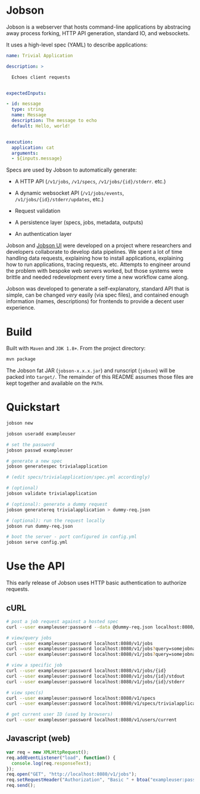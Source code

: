 # Jobson

Jobson is a webserver that hosts command-line applications by
abstracing away process forking, HTTP API generation, standard
IO, and websockets.

It uses a high-level spec (YAML) to describe applications:

```yaml
name: Trivial Application

description: >

  Echoes client requests


expectedInputs:

- id: message
  type: string
  name: Message
  description: The message to echo
  default: Hello, world!


execution:
  application: cat
  arguments:
  - ${inputs.message}
```

Specs are used by Jobson to automatically generate:

- A HTTP API (`/v1/jobs`, `/v1/specs`, `/v1/jobs/{id}/stderr`. etc.)

- A dynamic websocket API (`/v1/jobs/events`,
`/v1/jobs/{id}/stderr/updates`, etc.)

- Request validation

- A persistence layer (specs, jobs, metadata, outputs)

- An authentication layer

Jobson and [Jobson UI](https://github.com/adamkewley/jobson-ui) were
developed on a project where researchers and developers collaborate
to develop data pipelines. We spent a lot of time handling data
requests, explaining how to install applications, explaining how to
run applications, tracing requests, etc. Attempts to engineer around the 
problem with bespoke web servers worked, but those systems were
brittle and needed redevelopment every time a new workflow came along. 

Jobson was developed to generate a self-explanatory, standard API 
that is simple, can be changed *very* easily (via spec files), and 
contained enough information (names, descriptions) for frontends to
provide a decent user experience.


# Build

Built with `Maven` and `JDK 1.8+`. From the project directory:

```bash
mvn package
```

The Jobson fat JAR (`jobson-x.x.x.jar`) and runscript (`jobson`) will be
packed into `target/`. The remainder of this README assumes those
files are kept together and available on the `PATH`.


# Quickstart

```bash
jobson new

jobson useradd exampleuser

# set the password
jobson passwd exampleuser

# generate a new spec
jobson generatespec trivialapplication

# (edit specs/trivialapplication/spec.yml accordingly)

# (optional)
jobson validate trivialapplication

# (optional): generate a dummy request
jobson generatereq trivialapplication > dummy-req.json

# (optional): run the request locally
jobson run dummy-req.json

# boot the server - port configured in config.yml
jobson serve config.yml
```


# Use the API

This early release of Jobson uses HTTP basic authentication to 
authorize requests.

## cURL

```bash
# post a job request against a hosted spec
curl --user exampleuser:password --data @dummy-req.json localhost:8080/v1/jobs

# view/query jobs
curl --user exampleuser:password localhost:8080/v1/jobs
curl --user exampleuser:password localhost:8080/v1/jobs?query=somejobname
curl --user exampleuser:password localhost:8080/v1/jobs?query=somejobname&page=1&pagesize=10

# view a specific job
curl --user exampleuser:password localhost:8080/v1/jobs/{id}
curl --user exampleuser:password localhost:8080/v1/jobs/{id}/stdout
curl --user exampleuser:password localhost:8080/v1/jobs/{id}/stderr

# view spec(s)
curl --user exampleuser:password localhost:8080/v1/specs
curl --user exampleuser:password localhost:8080/v1/specs/trivialapplication

# get current user ID (used by browsers)
curl --user exampleuser:password localhost:8080/v1/users/current
```

## Javascript (web)

```javascript
var req = new XMLHttpRequest();
req.addEventListener("load", function() {
  console.log(req.responseText);
});
req.open("GET", "http://localhost:8080/v1/jobs");
req.setRequestHeader("Authorization", "Basic " + btoa("exampleuser:password"));
req.send();
```


